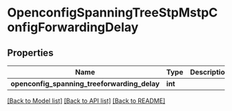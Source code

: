 # OpenconfigSpanningTreeStpMstpConfigForwardingDelay

## Properties
Name | Type | Description | Notes
------------ | ------------- | ------------- | -------------
**openconfig_spanning_treeforwarding_delay** | **int** |  | [optional] 

[[Back to Model list]](../README.md#documentation-for-models) [[Back to API list]](../README.md#documentation-for-api-endpoints) [[Back to README]](../README.md)


